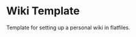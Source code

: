 Wiki Template
===============================================
Template for setting up a personal wiki in flatfiles. 







